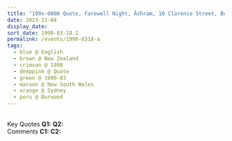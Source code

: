 ```yaml
---
title: "199x-0000 Quote, Farewell Night, Āśhram, 10 Clarence Street, Burwood, Sydney, New South Wales, Australia"
date: 2023-11-04
display_date: 
sort_date: 1990-03-18.1
permalink: /events/1990-0318-a
tags:
  - blue @ English
  - brown @ New Zealand
  - crimson @ 1990
  - deeppink @ Quote
  - green @ 1990-03
  - maroon @ New South Wales
  - orange @ Sydney
  - peru @ Burwood
---
```


<br>

<wave-list>
  <list-title color="DarkSeaGreen" width="55">Key Quotes</list-title>
  <list-item color="BlanchedAlmond" width="280"><b>Q1:</b> <i></i></list-item>
  <list-item color="Lavender" width="280"><b>Q2:</b> <i></i></list-item>
</wave-list>

<br>

<wave-list>
  <list-title color="DarkSeaGreen" width="55">Comments</list-title>
  <list-item color="BlanchedAlmond" width="280"><b>C1:</b> <i></i></list-item>
  <list-item color="Lavender" width="280"><b>C2:</b> <i></i></list-item>
</wave-list>